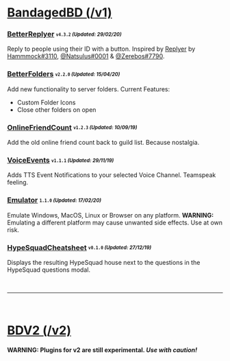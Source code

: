 # [BandagedBD (/v1)](/v1)

### [BetterReplyer](/v1/BetterReplyer.plugin.js) <sub><sup>`v4.3.2` *(Updated: 29/02/20)*</sup></sub>
Reply to people using their ID with a button.
Inspired by [Replyer](https://github.com/cosmicsalad/Discord-Themes-and-Plugins/blob/master/plugins/replyer.plugin.js) by [Hammmock#3110](https://github.com/cosmicsalad), [@Natsulus#0001](https://github.com/Delivator) & [@Zerebos#7790](https://github.com/rauenzi).

### [BetterFolders](/v1/BetterFolders.plugin.js) <sub><sup>`v2.2.0` *(Updated: 15/04/20)*</sup></sub>
Add new functionality to server folders.
Current Features:
- Custom Folder Icons
- Close other folders on open

### [OnlineFriendCount](/v1/OnlineFriendCount.plugin.js) <sub><sup>`v1.2.3` *(Updated: 10/09/19)*</sup></sub>
Add the old online friend count back to guild list. Because nostalgia.

### [VoiceEvents](/v1/VoiceEvents.plugin.js) <sub><sup>`v1.1.1` *(Updated: 29/11/19)*</sup></sub>
Adds TTS Event Notifications to your selected Voice Channel. Teamspeak feeling.

### [Emulator](/v1/Emulator.plugin.js) <sub><sup>`1.1.0` *(Updated: 17/02/20)*</sup></sub>
Emulate Windows, MacOS, Linux or Browser on any platform.
**WARNING:** Emulating a different platform may cause unwanted side effects. Use at own risk.

### [HypeSquadCheatsheet](/v1/HypeSquadCheatsheet.plugin.js) <sub><sup>`v0.1.0` *(Updated: 27/12/19)*</sup></sub>
Displays the resulting HypeSquad house next to the questions in the HypeSquad questions modal.

<br>

---

<br>

# [BDV2 (/v2)](/v2)
#### **WARNING:** Plugins for v2 are still experimental. *Use with caution!*
